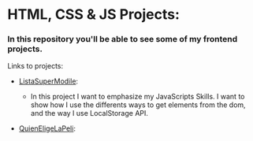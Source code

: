 # HTML, CSS & JS Projects:

### In this repository you'll be able to see some of my frontend projects. 

Links to projects: 

* [ListaSuperModile](https://listasupermobile.web.app):
  - In this project I want to emphasize my JavaScripts Skills. I want to show how I use the differents ways to get elements from the dom, and the way I use LocalStorage   API.
 
* [QuienEligeLaPeli](https://quieneligelapeli.web.app/):
 
 

